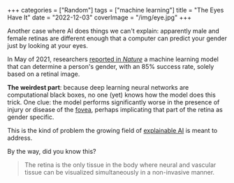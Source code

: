 +++
categories = ["Random"]
tags = ["machine learning"]
title = "The Eyes Have It"
date = "2022-12-03"
coverImage = "/img/eye.jpg"
+++

Another case where AI does things we can't explain: apparently male and female retinas are different enough that a computer can predict your gender just by looking at your eyes.

<!--more-->

In May of 2021, researchers <a href="https://www.nature.com/articles/s41598-021-89743-x" target="_blank">reported in *Nature*</a> a machine learning model that can determine a person's gender, with an 85% success rate, solely based on a retinal image. 

**The weirdest part**: because deep learning neural networks are computational black boxes, no one (yet) knows how the model does this trick. One clue: the model performs significantly worse in the presence of injury or disease of the <a target="_blank" href="https://en.wikipedia.org/wiki/Fovea_centralis">fovea</a>, perhaps implicating that part of the retina as gender specific.

This is the kind of problem the growing field of <a target="_blank" href="https://en.wikipedia.org/wiki/Explainable_artificial_intelligence">explainable AI</a> is meant to address.

By the way, did you know this?
> The retina is the only tissue in the body where neural and vascular tissue can be visualized simultaneously in a non-invasive manner.
